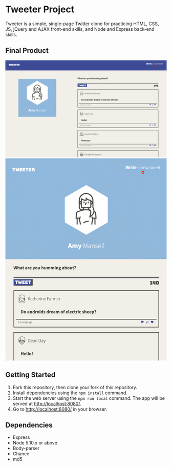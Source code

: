 # Tweeter Project

Tweeter is a simple, single-page Twitter clone for practicing HTML, CSS, JS, jQuery and AJAX front-end skills, and Node and Express back-end skills.

## Final Product

!["Screenshot of Desktop View"](https://github.com/csb3/tweeter/blob/0906dc8ef17edb782b9b7cbc039855cce321ce71/docs/tweeter-desktop-view.png)
!["Screenshot of Mobile View"](https://github.com/csb3/tweeter/blob/0906dc8ef17edb782b9b7cbc039855cce321ce71/docs/tweeter-mobile-view.png)

## Getting Started

1. Fork this repository, then clone your fork of this repository.
2. Install dependencies using the `npm install` command.
3. Start the web server using the `npm run local` command. The app will be served at <http://localhost:8080/>.
4. Go to <http://localhost:8080/> in your browser.

## Dependencies

- Express
- Node 5.10.x or above
- Body-parser
- Chance
- md5